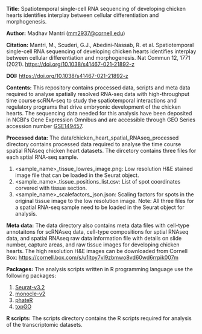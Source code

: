 **Title:** Spatiotemporal single-cell RNA sequencing of developing chicken hearts identifies interplay between cellular differentiation and morphogenesis.

**Author:** Madhav Mantri (mm2937@cornell.edu)

**Citation:** Mantri, M., Scuderi, G.J., Abedini-Nassab, R. et al. Spatiotemporal single-cell RNA sequencing of developing chicken hearts identifies interplay between cellular differentiation and morphogenesis. Nat Commun 12, 1771 (2021). https://doi.org/10.1038/s41467-021-21892-z

**DOI:** https://doi.org/10.1038/s41467-021-21892-z

**Contents:** This repository contains processed data, scripts and meta data required to analyse spatially resolved RNA-seq data with high-throughput time course scRNA-seq to study the spatiotemporal interactions and regulatory programs that drive embryonic development of the chicken hearts. The sequencing data needed for this analysis have been deposited in NCBI's Gene Expression Omnibus and are accessible through GEO Series accession number [GSE149457](https://www.ncbi.nlm.nih.gov/geo/query/acc.cgi?acc=GSE149457).

**Processed data:** The data/chicken_heart_spatial_RNAseq_processed directory contains processed data required to analyse the time course spatial RNAseq chicken heart datasets. The dircetory contains three files for each sptial RNA-seq sample.
1. <sample_name>_tissue_lowres_image.png: Low resolution H&E stained image file that can be loaded in the Seurat object.
2. <sample_name>_tissue_positions_list.csv: List of spot coordinates corvered with tissue section.
3. <sample_name>_scalefactors_json.json: Scaling factors for spots in the original tissue image to the low resolution image. 
Note: All three files for a spatial RNA-seq sample need to be loaded in the Seurat object for analysis.

**Meta data:** The data directory also contains meta data files with cell-type annotaitons for scRNAseq data, cell-type compositions for sptial RNAseq data, and spatial RNAseq raw data information file with details on slide number, capture areas, and raw tissue images for developing chicken hearts. The high resolution H&E images can be downloaded from Cornell Box: https://cornell.box.com/s/u1itpy7vl9zbmwo8vd60wd6rrpik007m

**Packages:** The analysis scripts written in R programming language use the following packages:
1. [Seurat-v3.2](https://satijalab.org/seurat/v3.1/spatial_vignette.html)
2. [monocle-v2](http://cole-trapnell-lab.github.io/monocle-release/docs/#installing-monocle)
3. [phateR](https://cran.r-project.org/web/packages/phateR/readme/README.html#installation)
4. [topGO](https://www.bioconductor.org/packages/release/bioc/html/topGO.html)

**R scripts:** The scripts directory contains the R scripts required for analysis of the transcriptomic datasets.
